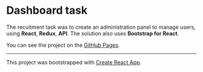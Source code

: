 # Dashboard task

The recuitment task was to create an administration panel to manage users, using **React**, **Redux**, **API**. The solution also uses **Bootstrap for React**.

You can see the project on the [GitHub Pages](https://web-ski.github.io/dashboard-task/).

---

This project was bootstrapped with [Create React App](https://github.com/facebook/create-react-app).
